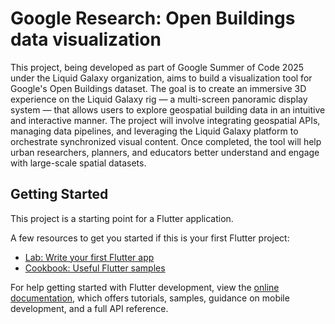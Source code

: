 # Google Research: Open Buildings data visualization

This project, being developed as part of Google Summer of Code 2025 under the Liquid Galaxy organization, aims to build a visualization tool for Google's Open Buildings dataset. The goal is to create an immersive 3D experience on the Liquid Galaxy rig — a multi-screen panoramic display system — that allows users to explore geospatial building data in an intuitive and interactive manner. The project will involve integrating geospatial APIs, managing data pipelines, and leveraging the Liquid Galaxy platform to orchestrate synchronized visual content. Once completed, the tool will help urban researchers, planners, and educators better understand and engage with large-scale spatial datasets.

## Getting Started

This project is a starting point for a Flutter application.

A few resources to get you started if this is your first Flutter project:

- [Lab: Write your first Flutter app](https://docs.flutter.dev/get-started/codelab)
- [Cookbook: Useful Flutter samples](https://docs.flutter.dev/cookbook)

For help getting started with Flutter development, view the
[online documentation](https://docs.flutter.dev/), which offers tutorials,
samples, guidance on mobile development, and a full API reference.
